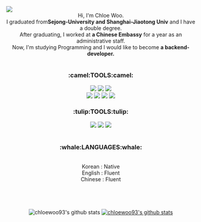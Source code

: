 <img src="https://img1.daumcdn.net/thumb/R1280x0/?scode=mtistory2&fname=https%3A%2F%2Fblog.kakaocdn.net%2Fdn%2FRcOe6%2FbtrsJL1BO7u%2FiONnYTzqM7XiB95mbQQUVK%2Fimg.png">

<div align="center">Hi, I'm Chloe Woo.<br>
  I graduated from<b>Sejong-University and Shanghai-Jiaotong Univ</b> and I have a double degree.<br>
  After graduating, I worked at <b>a Chinese Embassy</b> for a year as an administrative staff.<br>
  Now, I'm studying Programming and I would like to become <b>a backend-developer.</b><div>
  

<h1></h1>

<h3 align="center">:camel:TOOLS:camel:</h3>
  
<div align="center"><img src="https://img.shields.io/badge/Java-007396?style=flat-square&logo=Java&logoColor=white"/> <img src="https://img.shields.io/badge/Oracle-F80000?style=flat-square&logo=Oracle&logoColor=white"/> <img src="https://img.shields.io/badge/Spring-6DB33F?style=flat-square&logo=Spring&logoColor=white"/><div>

<div align="center"><img src="https://img.shields.io/badge/HTML5-E34F26?style=flat-square&logo=HTML5&logoColor=white"/> <img src="https://img.shields.io/badge/CSS3-1572B6?style=flat-square&logo=CSS3&logoColor=white"/> <img src="https://img.shields.io/badge/JavaScript-F7DF1E?style=flat-square&logo=JavaScript&logoColor=white"/> <img src="https://img.shields.io/badge/jQuery-0769AD?style=flat-square&logo=jQuery&logoColor=white"/><div>
  
<h3 align="center">:tulip:TOOLS:tulip:</h3>
<img src="https://img.shields.io/badge/Eclipse-2C2255?style=flat-square&logo=Eclipse&logoColor=white"/> <img src="https://img.shields.io/badge/VisualStudioCode-007ACC?style=flat-square&logo=VisualStudioCode&logoColor=white"/> <img src="https://img.shields.io/badge/GitHub-181717?style=flat-square&logo=GitHub&logoColor=white"/> 
    
  
<h1></h1>
  
<h3 align="center">:whale:LANGUAGES:whale:</h3>
<div align="cneter">
<br>
Korean : Native<br>
English : Fluent<br>
Chinese : Fluent
</div>

<h1></h1><br>
  
![chloewoo93's github stats](https://github-readme-stats.vercel.app/api?username=chloewoo93&show_icons=true)
[![chloewoo93's github stats](https://github-readme-stats.vercel.app/api/top-langs/?username=chloewoo93&show_icons=true&hide_border=true&title_color=004386&icon_color=004386&layout=compact)](https://github.com/chloewoo93)


